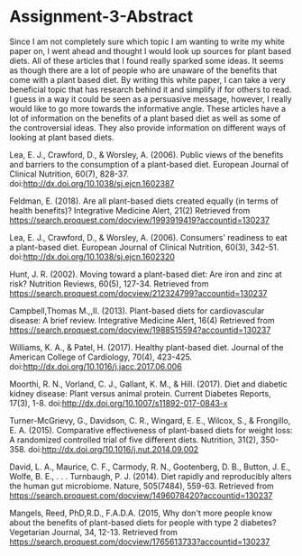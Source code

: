 # Assignment-3-Abstract

Since I am not completely sure which topic I am wanting to write my white paper on, I went ahead and thought I would look up sources for plant based diets. All of these articles that I found really sparked some ideas.
It seems as though there are a lot of people who are unaware of the benefits that come with a plant based diet.
By writing this white paper, I can take a very beneficial topic that has research behind it and 
simplify if for others to read. 
I guess in a way it could be seen as a persuasive message, however, I really would like to go more towards the informative angle.
These articles have a lot of information on the benefits of a plant based diet as well as some of the controversial ideas. 
They also provide information on different ways of looking at plant based diets. 

Lea, E. J., Crawford, D., & Worsley, A. (2006). Public views of the benefits and barriers to the consumption of a plant-based diet. European Journal of Clinical Nutrition, 60(7), 828-37. doi:http://dx.doi.org/10.1038/sj.ejcn.1602387


Feldman, E. (2018). Are all plant-based diets created equally (in terms of health benefits)? Integrative Medicine Alert, 21(2) Retrieved from https://search.proquest.com/docview/1993919419?accountid=130237 


Lea, E. J., Crawford, D., & Worsley, A. (2006). Consumers' readiness to eat a plant-based diet. European Journal of Clinical Nutrition, 60(3), 342-51. doi:http://dx.doi.org/10.1038/sj.ejcn.1602320


Hunt, J. R. (2002). Moving toward a plant-based diet: Are iron and zinc at risk? Nutrition Reviews, 60(5), 127-34. Retrieved from https://search.proquest.com/docview/212324799?accountid=130237


Campbell,Thomas M.,,II. (2013). Plant-based diets for cardiovascular disease: A brief review. Integrative Medicine Alert, 16(4) Retrieved from https://search.proquest.com/docview/1988515594?accountid=130237


Williams, K. A., & Patel, H. (2017). Healthy plant-based diet. Journal of the American College of Cardiology, 70(4), 423-425. doi:http://dx.doi.org/10.1016/j.jacc.2017.06.006


Moorthi, R. N., Vorland, C. J., Gallant, K. M., & Hill. (2017). Diet and diabetic kidney disease: Plant versus animal protein. Current Diabetes Reports, 17(3), 1-8. doi:http://dx.doi.org/10.1007/s11892-017-0843-x


Turner-McGrievy, G., Davidson, C. R., Wingard, E. E., Wilcox, S., & Frongillo, E. A. (2015). Comparative effectiveness of plant-based diets for weight loss: A randomized controlled trial of five different diets. Nutrition, 31(2), 350-358. doi:http://dx.doi.org/10.1016/j.nut.2014.09.002


David, L. A., Maurice, C. F., Carmody, R. N., Gootenberg, D. B., Button, J. E., Wolfe, B. E., . . . Turnbaugh, P. J. (2014). Diet rapidly and reproducibly alters the human gut microbiome. Nature, 505(7484), 559-63. Retrieved from https://search.proquest.com/docview/1496078420?accountid=130237


Mangels, Reed, PhD,R.D., F.A.D.A. (2015, Why don't more people know about the benefits of plant-based diets for people with type 2 diabetes? Vegetarian Journal, 34, 12-13. Retrieved from https://search.proquest.com/docview/1765613733?accountid=130237
